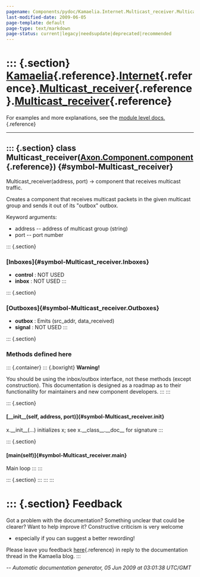 ```yaml
---
pagename: Components/pydoc/Kamaelia.Internet.Multicast_receiver.Multicast_receiver
last-modified-date: 2009-06-05
page-template: default
page-type: text/markdown
page-status: current|legacy|needsupdate|deprecated|recommended
---
```

::: {.section}
[Kamaelia](/Components/pydoc/Kamaelia.html){.reference}.[Internet](/Components/pydoc/Kamaelia.Internet.html){.reference}.[Multicast\_receiver](/Components/pydoc/Kamaelia.Internet.Multicast_receiver.html){.reference}.[Multicast\_receiver](/Components/pydoc/Kamaelia.Internet.Multicast_receiver.Multicast_receiver.html){.reference}
=========================================================================================================================================================================================================================================================================================================================================

For examples and more explanations, see the [module level
docs.](/Components/pydoc/Kamaelia.Internet.Multicast_receiver.html){.reference}

------------------------------------------------------------------------

::: {.section}
class Multicast\_receiver([Axon.Component.component](/Docs/Axon/Axon.Component.component.html){.reference}) {#symbol-Multicast_receiver}
-----------------------------------------------------------------------------------------------------------

Multicast\_receiver(address, port) -\> component that receives multicast
traffic.

Creates a component that receives multicast packets in the given
multicast group and sends it out of its \"outbox\" outbox.

Keyword arguments:

-   address \-- address of multicast group (string)
-   port \-- port number

::: {.section}
### [Inboxes]{#symbol-Multicast_receiver.Inboxes}

-   **control** : NOT USED
-   **inbox** : NOT USED
:::

::: {.section}
### [Outboxes]{#symbol-Multicast_receiver.Outboxes}

-   **outbox** : Emits (src\_addr, data\_received)
-   **signal** : NOT USED
:::

::: {.section}
### Methods defined here

::: {.container}
::: {.boxright}
**Warning!**

You should be using the inbox/outbox interface, not these methods
(except construction). This documentation is designed as a roadmap as to
their functionalilty for maintainers and new component developers.
:::
:::

::: {.section}
#### [\_\_init\_\_(self, address, port)]{#symbol-Multicast_receiver.__init__}

x.\_\_init\_\_(\...) initializes x; see x.\_\_class\_\_.\_\_doc\_\_ for
signature
:::

::: {.section}
#### [main(self)]{#symbol-Multicast_receiver.main}

Main loop
:::
:::

::: {.section}
:::
:::
:::

::: {.section}
Feedback
========

Got a problem with the documentation? Something unclear that could be
clearer? Want to help improve it? Constructive criticism is very welcome
- especially if you can suggest a better rewording!

Please leave you feedback
[here](../../../cgi-bin/blog/blog.cgi?rm=viewpost&nodeid=1142023701){.reference}
in reply to the documentation thread in the Kamaelia blog.
:::

*\-- Automatic documentation generator, 05 Jun 2009 at 03:01:38 UTC/GMT*

